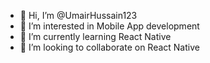 - 👋 Hi, I’m @UmairHussain123
- 👀 I’m interested in Mobile App development 
- 🌱 I’m currently learning React Native
- 💞️ I’m looking to collaborate on React Native

<!---
UmairHussain123/UmairHussain123 is a ✨ special ✨ repository because its `README.md` (this file) appears on your GitHub profile.
You can click the Preview link to take a look at your changes.
--->
